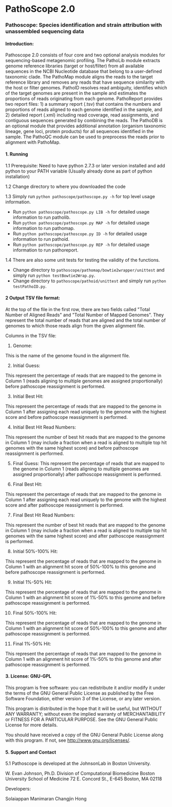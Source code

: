 PathoScope 2.0
==========

### Pathoscope: Species identification and strain attribution with unassembled sequencing data


#### Introduction:
Pathoscope 2.0 consists of four core and two optional analysis modules for sequencing-based metagenomic profiling. The PathoLib module extracts genome reference libraries (target or host/filter) from all available sequences in the NCBI Nucleotide database that belong to a user-defined taxonomic clade. The PathoMap module aligns the reads to the target reference library and removes any reads that have sequence similarity with the host or filter genomes. PathoID resolves read ambiguity, identifies which of the target genomes are present in the sample and estimates the proportions of reads originating from each genome. PathoReport provides two report files: 1) a summary report (.tsv) that contains the numbers and proportions of reads aligned to each genome identified in the sample, and 2) detailed report (.xml) including read coverage, read assignments, and contiguous sequences generated by combining the reads. The PathoDB is an optional module that provides additional annotation (organism taxonomic lineage, gene loci, protein products) for all sequences identified in the sample. The PathoQC module can be used to preprocess the reads prior to alignment with PathoMap.


#### 1. Running

1.1 Prerequisite: Need to have python 2.7.3 or later version installed and add python to your PATH variable (Usually already done as part of python installation)
    
1.2 Change directory to where you downloaded the code 

1.3 Simply run `python pathoscope/pathoscope.py -h` for top level usage information.

- Run `python pathoscope/pathoscope.py LIB -h` for detailed usage information to run patholib.
- Run `python pathoscope/pathoscope.py MAP -h` for detailed usage information to run pathomap.
- Run `python pathoscope/pathoscope.py ID -h` for detailed usage information to run pathoid.
- Run `python pathoscope/pathoscope.py REP -h` for detailed usage information to run pathoreport.

1.4 There are also some unit tests for testing the validity of the functions. 

- Change directory to `pathoscope/pathomap/bowtie2wrapper/unittest` and simply run `python testBowtie2Wrap.py`.
- Change directory to `pathoscope/pathoid/unittest` and simply run `python testPathoID.py`.


####  2 Output TSV file format:

At the top of the file in the first row, there are two fields called "Total Number of Aligned Reads" and "Total Number of Mapped Genomes". They represent the total number of reads that are aligned and the total number of genomes to which those reads align from the given alignment file.

Columns in the TSV file:

1. Genome:

This is the name of the genome found in the alignment file.

2. Initial Guess:

This represent the percentage of reads that are mapped to the genome in Column 1 (reads aligning to multiple genomes are assigned proportionally) before pathoscope reassignment is performed.

3. Initial Best Hit:

This represent the percentage of reads that are mapped to the genome in Column 1 after assigning each read uniquely to the genome with the highest score and before pathoscope reassignment is performed.

4. Initial Best Hit Read Numbers:

This represent the number of best hit reads that are mapped to the genome in Column 1 (may include a fraction when a read is aligned to multiple top hit genomes with the same highest score) and before pathoscope reassignment is performed.

5. Final Guess:
This represent the percentage of reads that are mapped to the genome in Column 1 (reads aligning to multiple genomes are assigned proportionally) after pathoscope reassignment is performed.

6. Final Best Hit:

This represent the percentage of reads that are mapped to the genome in Column 1 after assigning each read uniquely to the genome with the highest score and after pathoscope reassignment is performed.

7. Final Best Hit Read Numbers:

This represent the number of best hit reads that are mapped to the genome in Column 1 (may include a fraction when a read is aligned to multiple top hit genomes with the same highest score) and after pathoscope reassignment is performed.

8. Initial 50%-100% Hit:

This represent the percentage of reads that are mapped to the genome in Column 1 with an alignment hit score of 50%-100% to this genome and before pathoscope reassignment is performed.

9. Initial 1%-50% Hit:

This represent the percentage of reads that are mapped to the genome in Column 1 with an alignment hit score of 1%-50% to this genome and before pathoscope reassignment is performed.

10. Final 50%-100% Hit:

This represent the percentage of reads that are mapped to the genome in Column 1 with an alignment hit score of 50%-100% to this genome and after pathoscope reassignment is performed.

11. Final 1%-50% Hit:

This represent the percentage of reads that are mapped to the genome in Column 1 with an alignment hit score of 1%-50% to this genome and after pathoscope reassignment is performed.


####  3. License: GNU-GPL

This program is free software: you can redistribute it and/or modify it under the terms of the GNU General Public License as published by the Free Software Foundation, either version 3 of the License, or any later version.

This program is distributed in the hope that it will be useful, but WITHOUT ANY WARRANTY; without even the implied warranty of MERCHANTABILITY or FITNESS FOR A PARTICULAR PURPOSE.  See the GNU General Public License for more details.
    
You should have received a copy of the GNU General Public License along with this program.  If not, see <http://www.gnu.org/licenses/>.

####  5. Support and Contact

5.1 Pathoscope is developed at the JohnsonLab in Boston University.

W. Evan Johnson, Ph.D.
Division of Computational Biomedicine
Boston University School of Medicine
72 E. Concord St., E-645
Boston, MA 02118

Developers:

Solaiappan Manimaran
Changjin Hong
